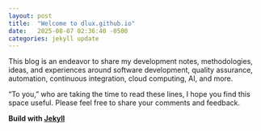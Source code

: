 ```yaml
---
layout: post
title:  "Welcome to dlux.github.io"
date:   2025-08-07 02:36:40 -0500
categories: jekyll update
---
```


This blog is an endeavor to share my development notes, methodologies, ideas, and experiences around software development, quality assurance, automation, continuous integration, cloud computing, AI, and more.

“To you,” who are taking the time to read these lines, I hope you find this space useful. Please feel free to share your comments and feedback.

**Build with [Jekyll](https://jekyllrb.com/docs/home)**

